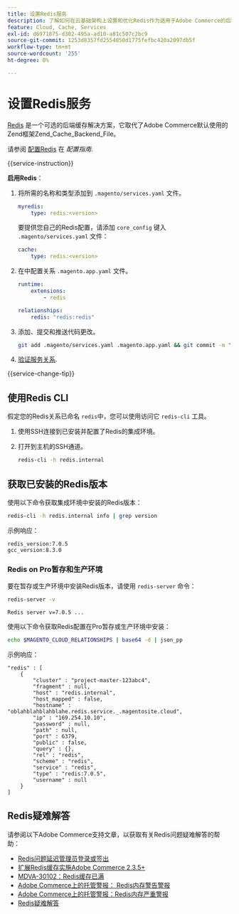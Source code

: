 ```yaml
---
title: 设置Redis服务
description: 了解如何在云基础架构上设置和优化Redis作为适用于Adobe Commerce的后端缓存解决方案。
feature: Cloud, Cache, Services
exl-id: d6971875-d302-495a-ad10-a81c507c2bc9
source-git-commit: 1253d8357fd2554050d1775fefbc420a2097db5f
workflow-type: tm+mt
source-wordcount: '255'
ht-degree: 0%

---
```


# 设置Redis服务

[Redis](https://redis.io) 是一个可选的后端缓存解决方案，它取代了Adobe Commerce默认使用的Zend框架Zend_Cache_Backend_File。

请参阅 [配置Redis](https://experienceleague.adobe.com/docs/commerce-operations/configuration-guide/cache/redis/config-redis.html) 在 _配置指南_.

{{service-instruction}}

**启用Redis**：

1. 将所需的名称和类型添加到 `.magento/services.yaml` 文件。

   ```yaml
   myredis:
       type: redis:<version>
   ```

   要提供您自己的Redis配置，请添加 `core_config` 键入 `.magento/services.yaml` 文件：

   ```yaml
   cache:
       type: redis:<version>
   ```

1. 在中配置关系 `.magento.app.yaml` 文件。

   ```yaml
   runtime:
       extensions:
           - redis
   
   relationships:
       redis: "redis:redis"
   ```

1. 添加、提交和推送代码更改。

   ```bash
   git add .magento/services.yaml .magento.app.yaml && git commit -m "Enable redis service" && git push origin <branch-name>
   ```

1. [验证服务关系](services-yaml.md#service-relationships).

{{service-change-tip}}

## 使用Redis CLI

假定您的Redis关系已命名 `redis`中，您可以使用访问它 `redis-cli` 工具。

1. 使用SSH连接到已安装并配置了Redis的集成环境。

1. 打开到主机的SSH通道。

   ```bash
   redis-cli -h redis.internal
   ```

## 获取已安装的Redis版本

使用以下命令获取集成环境中安装的Redis版本：

```bash
redis-cli -h redis.internal info | grep version
```

示例响应：

```terminal
redis_version:7.0.5
gcc_version:8.3.0
```

### Redis on Pro暂存和生产环境

要在暂存或生产环境中安装Redis版本，请使用 `redis-server` 命令：

```bash
redis-server -v
```

```terminal
Redis server v=7.0.5 ...
```

使用以下命令获取Redis配置在Pro暂存或生产环境中安装：

```bash
echo $MAGENTO_CLOUD_RELATIONSHIPS | base64 -d | json_pp
```

示例响应：

```terminal
"redis" : [
    {
        "cluster" : "project-master-123abc4",
        "fragment" : null,
        "host" : "redis.internal",
        "host_mapped" : false,
        "hostname" : "oblahblahblahblahe.redis.service._.magentosite.cloud",
        "ip" : "169.254.10.10",
        "password" : null,
        "path" : null,
        "port" : 6379,
        "public" : false,
        "query" : {},
        "rel" : "redis",
        "scheme" : "redis",
        "service" : "redis",
        "type" : "redis:7.0.5",
        "username" : null
    }
]
```

## Redis疑难解答

请参阅以下Adobe Commerce支持文章，以获取有关Redis问题疑难解答的帮助：

- [Redis问题延迟管理员登录或签出](https://experienceleague.adobe.com/docs/commerce-knowledge-base/kb/troubleshooting/miscellaneous/redis-issue-delay-magento-admin-login-or-checkout.html)
- [扩展Redis缓存实施Adobe Commerce 2.3.5+](https://experienceleague.adobe.com/docs/commerce-operations/implementation-playbook/best-practices/planning/redis-service-configuration.html)
- [MDVA-30102：Redis缓存已满](https://experienceleague.adobe.com/docs/commerce-knowledge-base/kb/support-tools/patches/v1-0-6/mdva-30102-magento-patch-redis-cache-getting-full.html)
- [Adobe Commerce上的托管警报： Redis内存警告警报](https://experienceleague.adobe.com/docs/commerce-knowledge-base/kb/support-tools/managed-alerts/managed-alerts-on-magento-commerce-redis-memory-warning-alert.html)
- [Adobe Commerce上的托管警报：Redis内存严重警报](https://experienceleague.adobe.com/docs/commerce-knowledge-base/kb/support-tools/managed-alerts/managed-alerts-on-magento-commerce-redis-memory-critical-alert.html)
- [Redis疑难解答](https://experienceleague.adobe.com/docs/commerce-knowledge-base/kb/troubleshooting/miscellaneous/redis-troubleshooter.html)
